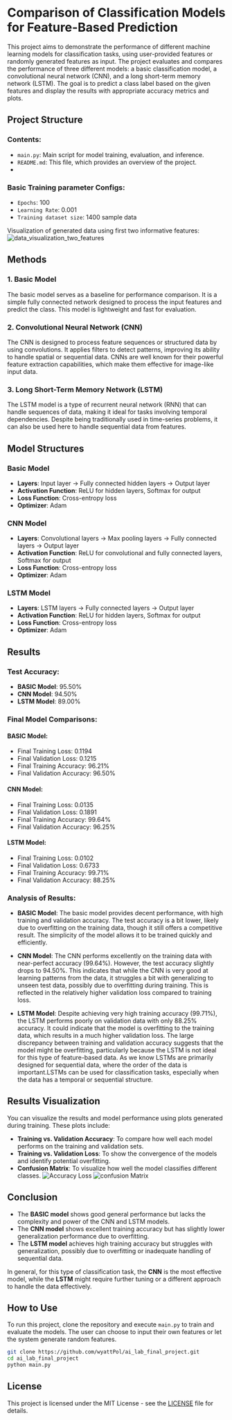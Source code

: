 # Comparison of Classification Models for Feature-Based Prediction

This project aims to demonstrate the performance of different machine learning models for classification tasks, using user-provided features or randomly generated features as input. The project evaluates and compares the performance of three different models: a basic classification model, a convolutional neural network (CNN), and a long short-term memory network (LSTM). The goal is to predict a class label based on the given features and display the results with appropriate accuracy metrics and plots.

## Project Structure

### Contents:
- `main.py`: Main script for model training, evaluation, and inference.
- `README.md`: This file, which provides an overview of the project.
- 
### Basic Training parameter Configs:
-  `Epochs`: 100
-  `Learning Rate`: 0.001
-  `Training dataset size`: 1400 sample data
  
Visualization of generated data using first two informative features:
![data_visualization_two_features](assets/data_visualization.png)

## Methods

### 1. **Basic Model**
The basic model serves as a baseline for performance comparison. It is a simple fully connected network designed to process the input features and predict the class. This model is lightweight and fast for evaluation.

### 2. **Convolutional Neural Network (CNN)**
The CNN is designed to process feature sequences or structured data by using convolutions. It applies filters to detect patterns, improving its ability to handle spatial or sequential data. CNNs are well known for their powerful feature extraction capabilities, which make them effective for image-like input data.

### 3. **Long Short-Term Memory Network (LSTM)**
The LSTM model is a type of recurrent neural network (RNN) that can handle sequences of data, making it ideal for tasks involving temporal dependencies. Despite being traditionally used in time-series problems, it can also be used here to handle sequential data from features.

## Model Structures

### Basic Model
- **Layers**: Input layer → Fully connected hidden layers → Output layer
- **Activation Function**: ReLU for hidden layers, Softmax for output
- **Loss Function**: Cross-entropy loss
- **Optimizer**: Adam

### CNN Model
- **Layers**: Convolutional layers → Max pooling layers → Fully connected layers → Output layer
- **Activation Function**: ReLU for convolutional and fully connected layers, Softmax for output
- **Loss Function**: Cross-entropy loss
- **Optimizer**: Adam

### LSTM Model
- **Layers**: LSTM layers → Fully connected layers → Output layer
- **Activation Function**: ReLU for hidden layers, Softmax for output
- **Loss Function**: Cross-entropy loss
- **Optimizer**: Adam

## Results

### Test Accuracy:
- **BASIC Model**: 95.50%
- **CNN Model**: 94.50%
- **LSTM Model**: 89.00%

### Final Model Comparisons:

#### BASIC Model:
- Final Training Loss: 0.1194
- Final Validation Loss: 0.1215
- Final Training Accuracy: 96.21%
- Final Validation Accuracy: 96.50%

#### CNN Model:
- Final Training Loss: 0.0135
- Final Validation Loss: 0.1891
- Final Training Accuracy: 99.64%
- Final Validation Accuracy: 96.25%

#### LSTM Model:
- Final Training Loss: 0.0102
- Final Validation Loss: 0.6733
- Final Training Accuracy: 99.71%
- Final Validation Accuracy: 88.25%

### Analysis of Results:
- **BASIC Model**: The basic model provides decent performance, with high training and validation accuracy. The test accuracy is a bit lower, likely due to overfitting on the training data, though it still offers a competitive result. The simplicity of the model allows it to be trained quickly and efficiently.
  
- **CNN Model**: The CNN performs excellently on the training data with near-perfect accuracy (99.64%). However, the test accuracy slightly drops to 94.50%. This indicates that while the CNN is very good at learning patterns from the data, it struggles a bit with generalizing to unseen test data, possibly due to overfitting during training. This is reflected in the relatively higher validation loss compared to training loss.

- **LSTM Model**: Despite achieving very high training accuracy (99.71%), the LSTM performs poorly on validation data with only 88.25% accuracy. It could indicate that the model is overfitting to the training data, which results in a much higher validation loss. The large discrepancy between training and validation accuracy suggests that the model might be overfitting, particularly because the LSTM is not ideal for this type of feature-based data. As we know LSTMs are primarily designed for sequential data, where the order of the data is important.LSTMs can be used for classification tasks, especially when the data has a temporal or sequential structure. 

## Results Visualization

You can visualize the results and model performance using plots generated during training. These plots include:

- **Training vs. Validation Accuracy**: To compare how well each model performs on the training and validation sets.
- **Training vs. Validation Loss**: To show the convergence of the models and identify potential overfitting.
- **Confusion Matrix**: To visualize how well the model classifies different classes.
![Accuracy Loss](assets/model_comparison.png)
![confusion Matrix](assets/confusion_matrix.png)

## Conclusion

- The **BASIC model** shows good general performance but lacks the complexity and power of the CNN and LSTM models.
- The **CNN model** shows excellent training accuracy but has slightly lower generalization performance due to overfitting.
- The **LSTM model** achieves high training accuracy but struggles with generalization, possibly due to overfitting or inadequate handling of sequential data.

In general, for this type of classification task, the **CNN** is the most effective model, while the **LSTM** might require further tuning or a different approach to handle the data effectively.

## How to Use
To run this project, clone the repository and execute `main.py` to train and evaluate the models. The user can choose to input their own features or let the system generate random features.

```bash
git clone https://github.com/wyattPol/ai_lab_final_project.git
cd ai_lab_final_project
python main.py
```

## License

This project is licensed under the MIT License - see the [LICENSE](LICENSE) file for details.
